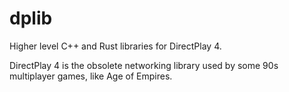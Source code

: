 # dplib

Higher level C++ and Rust libraries for DirectPlay 4.

DirectPlay 4 is the obsolete networking library used by some 90s multiplayer games, like Age of Empires.
